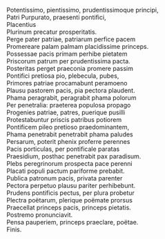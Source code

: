 Potentissimo, pientissimo, prudentissimoque principi,  
Patri Purpurato, praesenti pontifici,  
Placentius  
Plurinum precatur prosperitatis.  
Perge pater patriae, patriarum perfice pacem  
Promereare palam palmam placidissime princeps.  
Possessae pacis primam perhibe pietatem  
Priscorum patrum per prudentissima pacta.  
Posteritas perget praeconia promere passim  
Pontifici pretiosa pio, plebecula, pubes,  
Primores patriae procamabunt peramoeno  
Plausu pastorem pacis, pia pectora plaudent.  
Phama peragrabit, peragrabit phama polorum  
Per penetralia: praeterea populosa propago  
Progenies patriae, patres, puerique pusilli  
Protestabuntur priscis patribus potiorem  
Pontificem pileo pretioso praedominantem,  
Phama penetrabit penetrabit phama paludes  
Persarum, poterit phenix proferre perennes  
Pacis porticulas, per pontificale paratas  
Praesidium, posthac penetrabit pax paradisum.  
Plebs peregrinorum prospecta pace perenni  
Placati populi pactum pariforme prebabit.  
Publica patronum pacis, privata parenter  
Pectora perpetuo plausu pariter perhibebunt.  
Prudens pontificis pectus, per plura probetur  
Plectra poëtarum, plerique poëmate prorsus  
Praecellat princeps pacis, princeps pietatis.  
Postremo pronunciavit.  
Pensa pauperiem, princeps praeclare, poëtae.  
Finis.  


